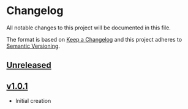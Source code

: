 # Changelog
All notable changes to this project will be documented in this file.

The format is based on [Keep a Changelog](http://keepachangelog.com/en/1.0.0/)
and this project adheres to [Semantic Versioning](http://semver.org/spec/v2.0.0.html).

## [Unreleased]

## [v1.0.1]
- Initial creation

[Unreleased]: https://github.com/schmidtw/go232/compare/v1.0.1...HEAD
[v1.0.1]: https://github.com/schmidtw/go232/compare/5930d0523a0b2a0ec5eed658e509d8243fc87f51...v1.0.1
